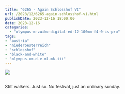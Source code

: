 ```yaml
---
title: "6265 - Again Schlosshof VI"
url: /2023/12/6265-again-schlosshof-vi.html
publishDate: 2023-12-16 18:00:00
date: 2023-12-16
categories:
  - "olympus-m-zuiko-digital-ed-12-100mm-f4-0-is-pro"
tags:
- "austria"
- "niederoesterreich"
- "schlosshof"
- "black-and-white"
- "olympus-om-d-e-m1-mk-iii"
---
```

<div class="container">
<div class="center"><a target="_blank" href="https://d25zfm9zpd7gm5.cloudfront.net/1200x1200/2020/20200614_114643_lr.jpg"><img class="webfeedsFeaturedVisual" src="https://d25zfm9zpd7gm5.cloudfront.net/0600x0600/2020/20200614_114643_lr.jpg" /></a></div>
</div>
<br />

Stilt walkers. Just so. No festival, just an ordinary
sunday.
